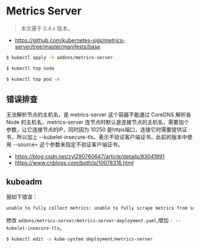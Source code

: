 # Metrics Server

> 本文基于 0.4.x 版本。

* https://github.com/kubernetes-sigs/metrics-server/tree/master/manifests/base

```bash
$ kubectl apply -k addons/metrics-server
```

```bash
$ kubectl top node

$ kubectl top pod -A
```

## 错误排查

无法解析节点的主机名，是 metrics-server 这个容器不能通过 CoreDNS 解析各 Node 的主机名，metrics-server 连节点时默认是连接节点的主机名，需要加个参数，让它连接节点的IP，同时因为 10250 是https端口，连接它时需要提供证书，所以加上 --kubelet-insecure-tls，表示不验证客户端证书，此前的版本中使用 --source= 这个参数来指定不验证客户端证书。

* https://blog.csdn.net/zyl290760647/article/details/83041991
* https://www.cnblogs.com/both/p/10078316.html

## kubeadm

报如下错误：

```bash
unable to fully collect metrics: unable to fully scrape metrics from source kubelet_summary:node1: unable to fetch metrics from Kubelet node1 (192.168.199.100): Get https://192.168.199.100:10250/stats/summary?only_cpu_and_memory=true: x509: cannot validate certificate for 192.168.199.100 because it doesn't contain any IP SANs
```

修改 `addons/metrics-server/metrics-server-deployment.yaml`,增加 `- --kubelet-insecure-tls`。

```bash
$ kubectl edit -n kube-system deployment/metrics-server
```
